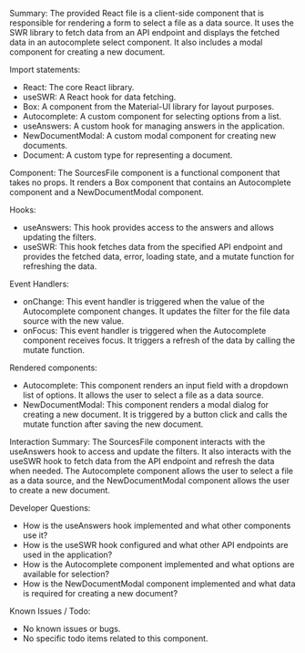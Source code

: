 Summary:
The provided React file is a client-side component that is responsible for rendering a form to select a file as a data source. It uses the SWR library to fetch data from an API endpoint and displays the fetched data in an autocomplete select component. It also includes a modal component for creating a new document.

Import statements:
- React: The core React library.
- useSWR: A React hook for data fetching.
- Box: A component from the Material-UI library for layout purposes.
- Autocomplete: A custom component for selecting options from a list.
- useAnswers: A custom hook for managing answers in the application.
- NewDocumentModal: A custom modal component for creating new documents.
- Document: A custom type for representing a document.

Component:
The SourcesFile component is a functional component that takes no props. It renders a Box component that contains an Autocomplete component and a NewDocumentModal component.

Hooks:
- useAnswers: This hook provides access to the answers and allows updating the filters.
- useSWR: This hook fetches data from the specified API endpoint and provides the fetched data, error, loading state, and a mutate function for refreshing the data.

Event Handlers:
- onChange: This event handler is triggered when the value of the Autocomplete component changes. It updates the filter for the file data source with the new value.
- onFocus: This event handler is triggered when the Autocomplete component receives focus. It triggers a refresh of the data by calling the mutate function.

Rendered components:
- Autocomplete: This component renders an input field with a dropdown list of options. It allows the user to select a file as a data source.
- NewDocumentModal: This component renders a modal dialog for creating a new document. It is triggered by a button click and calls the mutate function after saving the new document.

Interaction Summary:
The SourcesFile component interacts with the useAnswers hook to access and update the filters. It also interacts with the useSWR hook to fetch data from the API endpoint and refresh the data when needed. The Autocomplete component allows the user to select a file as a data source, and the NewDocumentModal component allows the user to create a new document.

Developer Questions:
- How is the useAnswers hook implemented and what other components use it?
- How is the useSWR hook configured and what other API endpoints are used in the application?
- How is the Autocomplete component implemented and what options are available for selection?
- How is the NewDocumentModal component implemented and what data is required for creating a new document?

Known Issues / Todo:
- No known issues or bugs.
- No specific todo items related to this component.
